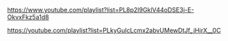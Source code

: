 https://www.youtube.com/playlist?list=PL8p2I9GklV44oDSE3j-E-OkvxFkz5a1d8

https://youtube.com/playlist?list=PLkyGuIcLcmx2abvUMewDtJf_jHjrX__0C
